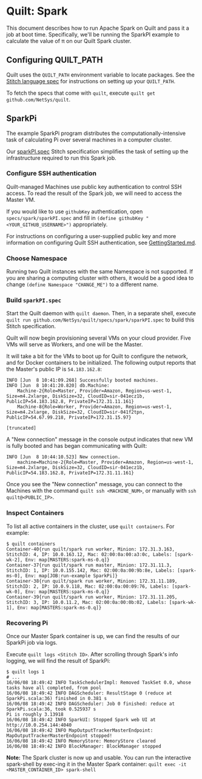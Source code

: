 # Quilt: Spark
This document describes how to run Apache Spark on Quilt and pass it a job at
boot time. Specifically, we'll be running the SparkPI example to calculate the
value of π on our Quilt Spark cluster.

## Configuring QUILT_PATH
Quilt uses the `QUILT_PATH` environment variable to locate packages. See the
[Stitch language spec](../../docs/Stitch.md#quilt_path) for instructions on
setting up your `QUILT_PATH`.

To fetch the specs that come with `quilt`, execute `quilt get github.com/NetSys/quilt`.

## SparkPi
The example SparkPi program distributes the computationally-intensive task of
calculating Pi over several machines in a computer cluster.

Our [sparkPI.spec](sparkPI.spec) Stitch specification simplifies the
task of setting up the infrastructure required to run this Spark job.

### Configure SSH authentication
Quilt-managed Machines use public key authentication to control SSH access.
To read the result of the Spark job, we will need to access the Master VM.

If you would like to use `githubKey` authentication, open
`specs/spark/sparkPI.spec` and fill in
`(define githubKey "<YOUR_GITHUB_USERNAME>")` appropriately.

For instructions on configuring a user-supplied public key and more information
on configuring Quilt SSH authentication, see
[GettingStarted.md](../../docs/GettingStarted.md#set-up-your-ssh-authentication).

### Choose Namespace
Running two Quilt instances with the same Namespace is not supported.
If you are sharing a computing cluster with others, it would be a good idea to
change `(define Namespace "CHANGE_ME")` to a different name.

### Build `sparkPI.spec`
Start the Quilt daemon with `quilt daemon`. Then, in a separate shell, execute
`quilt run github.com/NetSys/quilt/specs/spark/sparkPI.spec` to
build this Stitch specification.

Quilt will now begin provisioning several VMs on your cloud provider. Five VMs
will serve as Workers, and one will be the Master.

It will take a bit for the VMs to boot up for Quilt to configure the network,
and for Docker containers to be initialized. The following output reports that
the Master's public IP is `54.183.162.8`:
```
INFO [Jun  8 10:41:09.268] Successfully booted machines.
INFO [Jun  8 10:41:20.820] db.Machine:
    Machine-2{Role=Master, Provider=Amazon, Region=us-west-1, Size=m4.2xlarge, DiskSize=32, CloudID=sir-041ecz1b, PublicIP=54.183.162.8, PrivateIP=172.31.11.161}
    Machine-8{Role=Worker, Provider=Amazon, Region=us-west-1, Size=m4.2xlarge, DiskSize=32, CloudID=sir-041f2tpn, PublicIP=54.67.99.218, PrivateIP=172.31.15.97}

[truncated]
```

A "New connection" message in the console output indicates that new VM is fully
booted and has began communicating with Quilt:

```
INFO [Jun  8 10:44:10.523] New connection.
    machine=Machine-2{Role=Master, Provider=Amazon, Region=us-west-1, Size=m4.2xlarge, DiskSize=32, CloudID=sir-041ecz1b, PublicIP=54.183.162.8, PrivateIP=172.31.11.161}
```

Once you see the "New connection" message, you can connect to the Machines with the command
`quilt ssh <MACHINE_NUM>`, or manually with `ssh quilt@<PUBLIC_IP>`.

### Inspect Containers
To list all active containers in the cluster, use `quilt containers`.  For example:
```
$ quilt containers
Container-40{run quilt/spark run worker, Minion: 172.31.3.163, StitchID: 4, IP: 10.0.163.12, Mac: 02:00:0a:00:a3:0c, Labels: [spark-wk-2], Env: map[MASTERS:spark-ms-0.q]}
Container-37{run quilt/spark run master, Minion: 172.31.11.3, StitchID: 1, IP: 10.0.155.142, Mac: 02:00:0a:00:9b:8e, Labels: [spark-ms-0], Env: map[JOB:run-example SparkPi]}
Container-38{run quilt/spark run worker, Minion: 172.31.11.189, StitchID: 2, IP: 10.0.9.118, Mac: 02:00:0a:00:09:76, Labels: [spark-wk-0], Env: map[MASTERS:spark-ms-0.q]}
Container-39{run quilt/spark run worker, Minion: 172.31.11.205, StitchID: 3, IP: 10.0.11.2, Mac: 02:00:0a:00:0b:02, Labels: [spark-wk-1], Env: map[MASTERS:spark-ms-0.q]}
```

### Recovering Pi
Once our Master Spark container is up, we can find the results of our SparkPi job via
logs.

Execute `quilt logs <Stitch ID>`. After scrolling through Spark's info logging, we will
find the result of SparkPi:

```
$ quilt logs 1
# ...
16/06/08 18:49:42 INFO TaskSchedulerImpl: Removed TaskSet 0.0, whose tasks have all completed, from pool
16/06/08 18:49:42 INFO DAGScheduler: ResultStage 0 (reduce at SparkPi.scala:36) finished in 0.381 s
16/06/08 18:49:42 INFO DAGScheduler: Job 0 finished: reduce at SparkPi.scala:36, took 0.525937 s
Pi is roughly 3.13918
16/06/08 18:49:42 INFO SparkUI: Stopped Spark web UI at http://10.0.254.144:4040
16/06/08 18:49:42 INFO MapOutputTrackerMasterEndpoint: MapOutputTrackerMasterEndpoint stopped!
16/06/08 18:49:42 INFO MemoryStore: MemoryStore cleared
16/06/08 18:49:42 INFO BlockManager: BlockManager stopped
```

**Note:** The Spark cluster is now up and usable. You can run the interactive
spark-shell by exec-ing it in the Master Spark container:
`quilt exec -it <MASTER_CONTAINER_ID> spark-shell`
